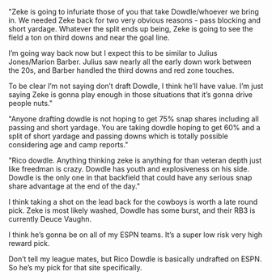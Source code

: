 "Zeke is going to infuriate those of you that take Dowdle/whoever we bring in. We needed Zeke back for two very obvious reasons - pass blocking and short yardage. Whatever the split ends up being, Zeke is going to see the field a ton on third downs and near the goal line.

I’m going way back now but I expect this to be similar to Julius Jones/Marion Barber. Julius saw nearly all the early down work between the 20s, and Barber handled the third downs and red zone touches.

To be clear I’m not saying don’t draft Dowdle, I think he’ll have value. I’m just saying Zeke is gonna play enough in those situations that it’s gonna drive people nuts."

"Anyone drafting dowdle is not hoping to get 75% snap shares including all passing and short yardage. You are taking dowdle hoping to get 60% and a split of short yardage and passing downs which is totally possible considering age and camp reports."

"Rico dowdle. Anything thinking zeke is anything for than veteran depth just like freedman is crazy. Dowdle has youth and explosiveness on his side. Dowdle is the only one in that backfield that could have any serious snap share advantage at the end of the day."

I think taking a shot on the lead back for the cowboys is worth a late round pick. Zeke is most likely washed, Dowdle has some burst, and their RB3 is currently Deuce Vaughn.

I think he’s gonna be on all of my ESPN teams. It’s a super low risk very high reward pick.

Don’t tell my league mates, but Rico Dowdle is basically undrafted on ESPN. So he’s my pick for that site specifically.
